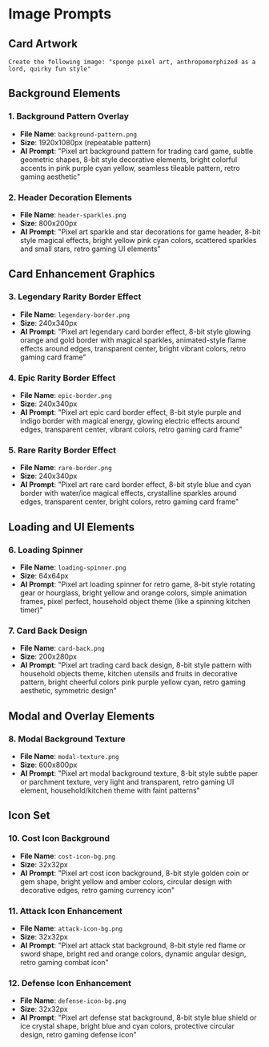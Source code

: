 # Image Prompts

## Card Artwork

```text
Create the following image: "sponge pixel art, anthropomorphized as a lord, quirky fun style"
```

## Background Elements

### 1. Background Pattern Overlay

- **File Name**: `background-pattern.png`
- **Size**: 1920x1080px (repeatable pattern)
- **AI Prompt**: "Pixel art background pattern for trading card game, subtle geometric shapes, 8-bit style decorative elements, bright colorful accents in pink purple cyan yellow, seamless tileable pattern, retro gaming aesthetic"

### 2. Header Decoration Elements

- **File Name**: `header-sparkles.png`
- **Size**: 800x200px
- **AI Prompt**: "Pixel art sparkle and star decorations for game header, 8-bit style magical effects, bright yellow pink cyan colors, scattered sparkles and small stars, retro gaming UI elements"

## Card Enhancement Graphics

### 3. Legendary Rarity Border Effect

- **File Name**: `legendary-border.png`
- **Size**: 240x340px
- **AI Prompt**: "Pixel art legendary card border effect, 8-bit style glowing orange and gold border with magical sparkles, animated-style flame effects around edges, transparent center, bright vibrant colors, retro gaming card frame"

### 4. Epic Rarity Border Effect

- **File Name**: `epic-border.png`
- **Size**: 240x340px
- **AI Prompt**: "Pixel art epic card border effect, 8-bit style purple and indigo border with magical energy, glowing electric effects around edges, transparent center, vibrant colors, retro gaming card frame"

### 5. Rare Rarity Border Effect

- **File Name**: `rare-border.png`
- **Size**: 240x340px
- **AI Prompt**: "Pixel art rare card border effect, 8-bit style blue and cyan border with water/ice magical effects, crystalline sparkles around edges, transparent center, bright colors, retro gaming card frame"

## Loading and UI Elements

### 6. Loading Spinner

- **File Name**: `loading-spinner.png`
- **Size**: 64x64px
- **AI Prompt**: "Pixel art loading spinner for retro game, 8-bit style rotating gear or hourglass, bright yellow and orange colors, simple animation frames, pixel perfect, household object theme (like a spinning kitchen timer)"

### 7. Card Back Design

- **File Name**: `card-back.png`
- **Size**: 200x280px
- **AI Prompt**: "Pixel art trading card back design, 8-bit style pattern with household objects theme, kitchen utensils and fruits in decorative pattern, bright cheerful colors pink purple yellow cyan, retro gaming aesthetic, symmetric design"

## Modal and Overlay Elements

### 8. Modal Background Texture

- **File Name**: `modal-texture.png`
- **Size**: 600x800px
- **AI Prompt**: "Pixel art modal background texture, 8-bit style subtle paper or parchment texture, very light and transparent, retro gaming UI element, household/kitchen theme with faint patterns"

## Icon Set

### 10. Cost Icon Background

- **File Name**: `cost-icon-bg.png`
- **Size**: 32x32px
- **AI Prompt**: "Pixel art cost icon background, 8-bit style golden coin or gem shape, bright yellow and amber colors, circular design with decorative edges, retro gaming currency icon"

### 11. Attack Icon Enhancement

- **File Name**: `attack-icon-bg.png`
- **Size**: 32x32px
- **AI Prompt**: "Pixel art attack stat background, 8-bit style red flame or sword shape, bright red and orange colors, dynamic angular design, retro gaming combat icon"

### 12. Defense Icon Enhancement

- **File Name**: `defense-icon-bg.png`
- **Size**: 32x32px
- **AI Prompt**: "Pixel art defense stat background, 8-bit style blue shield or ice crystal shape, bright blue and cyan colors, protective circular design, retro gaming defense icon"
